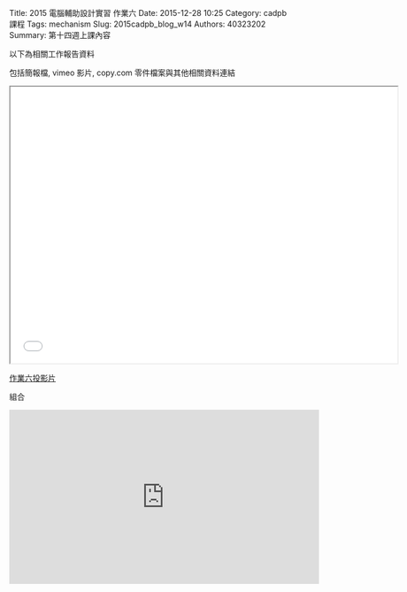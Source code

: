Title: 2015 電腦輔助設計實習 作業六
Date: 2015-12-28 10:25
Category: cadpb 課程
Tags: mechanism
Slug: 2015cadpb_blog_w14
Authors: 40323202
Summary: 第十四週上課內容

以下為相關工作報告資料

包括簡報檔, vimeo 影片, copy.com 零件檔案與其他相關資料連結

<iframe src="cadp_w14_lecture.html" width="700" height="500"></iframe>

<p><a href="cadp_w14_lecture.html" target="_blank">作業六投影片</a></p>




組合

<iframe width="560" height="315" src="https://www.youtube.com/watch?v=B-uGmMjzuDE" frameborder="0" allowfullscreen></iframe>



